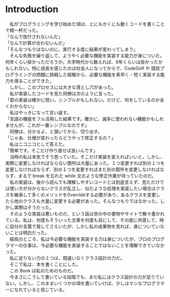 # Introduction

　私がプログラミングを学び始めた頃は、とにもかくにも動くコードを書くことで精一杯だった。  
「なんで改行されないんだ」  
「なんで計算が合わないんだ」  
「そんなつもりはないのに、実行する度に結果が変わってしまう」  
　そんな失敗を繰り返して、ようやく必要な機能を実装する能力が身についた。何年くらい掛かっただろうか。大学時代から数えれば、6年くらいは掛かったかもしれない。特に成長を感じたのは社会人になってからで、CodeGolf や 競技プログラミングの問題に挑戦した経験から、必要な機能を素早く・短く実装する能力を得ることができた。  
　しかし、このプロセスには大きな落とし穴があった。  
　私が実装したコードを見た同僚は次のように言った。  
「君の実装は確かに短い。シンプルかもしれない。だけど、何をしているのか全くわからない」  
　私はやっきになって言い返す。  
「言語の機能をフル活用した結果です。確かに、滅多に使われない機能かもしれませんが、これが一番シンプルなのです」  
　同僚は、分かるよ、と頷いてから、切り出す。  
「じゃあ、仕様が変わったらどうやって修正するの？」  
　私はニコニコとして答えた。  
「簡単です。そこだけ作り直せば良いんです」  
　当時の私は本気でそう思っていた。そこだけ実装を変えればいいと。しかし、実際に変更しなければならない箇所は大量にあった。１つ変更すれば別の１つを変更しなければならず、別の１つを変更すればまた別の箇所を変更しなければならず、まるで break を忘れた while 文のような修正作業が待っていたのだ。  
　私の実装は、後から読んでも理解しやすいコードとは到底言えず、見ただけでは使い方が分からないクラスが乱立し、似たような処理を実装したい場合はクラスを継承して多くのメソッドをOverrideする必要があり、あるクラスを変更したら他のクラスも大量に変更する必要があった。そんなつもりではなかった。しかし実際はそうだった。  
　そのような実装は悪いものだ、という話は世の中の書物やサイトで散々書かれている。私は、何度もそういった文章を何度も目にして、その度に共感して、時に自分の言葉で発してさえいたが、しかし私の成果物を見れば、身についていないことは明白だった。  
　結局のところ、私は今必要な機能を実装する力は身についたが、プロのプログラマーの仕事は、今必要な機能を実装することではないことを理解できていなかった。  
　私に足りない力の１つは、間違いなくクラス設計の力だ。  
　そこで私は、本を書くことにした。  
　この Book は私のためのものだ。  
　今まさにこうして書いている段階でも、まだ私にはクラス設計の力が足りていない。しかし、このままいくつかの項を書いていけば、少しはマシなプログラマーになれていると信じている。


